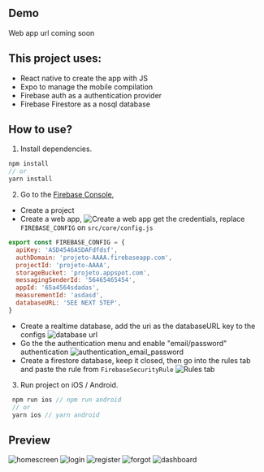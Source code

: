 ## Demo

Web app url coming soon

## This project uses:
 - React native to create the app with JS
 - Expo to manage the mobile compilation
 - Firebase auth as a authentication provider
 - Firebase Firestore as a nosql database

## How to use?

1. Install dependencies.

```js
npm install
// or
yarn install
```

2. Go to the [Firebase Console](https://console.firebase.google.com/),
 - Create a project
 -  Create a web app, 
![Create a web app](https://hackultura.s3.amazonaws.com/Public/boramexer_screenshots/1.png)
get the credentials, replace `FIREBASE_CONFIG` on `src/core/config.js`
```js
export const FIREBASE_CONFIG = {
  apiKey: 'ASD4546ASDAFdfdsf',
  authDomain: 'projeto-AAAA.firebaseapp.com',
  projectId: 'projeto-AAAA',
  storageBucket: 'projeto.appspot.com',
  messagingSenderId: '56465465454',
  appId: '65a4564sdadas',
  measurementId: 'asdasd',
  databaseURL: 'SEE NEXT STEP',
}
```
  - Create a realtime database, add the uri as the databaseURL key to the configs
![database url](https://hackultura.s3.amazonaws.com/Public/boramexer_screenshots/2.png)
  - Go the the authentication menu and enable "email/password" authentication
![authentication_email_password](https://hackultura.s3.amazonaws.com/Public/boramexer_screenshots/3.png)
  - Create a firestore database, keep it closed, then go into the rules tab and paste the rule from `FirebaseSecurityRule`
  ![Rules tab](https://hackultura.s3.amazonaws.com/Public/boramexer_screenshots/4.png)

3. Run project on iOS / Android.

```js
 npm run ios // npm run android
 // or
 yarn ios // yarn android
```

## Preview

![homescreen](https://raw.githubusercontent.com/venits/react-native-market/master/assets/firebase-login-template/homescreen.png)
![login](https://raw.githubusercontent.com/venits/react-native-market/master/assets/firebase-login-template/login.png)
![register](https://raw.githubusercontent.com/venits/react-native-market/master/assets/firebase-login-template/register.png)
![forgot](https://raw.githubusercontent.com/venits/react-native-market/master/assets/firebase-login-template/forgot.png)
![dashboard](https://raw.githubusercontent.com/venits/react-native-market/master/assets/firebase-login-template/dashboard.png)


